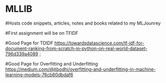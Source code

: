 # MLLIB
#Hosts code snippets, articles, notes and books related to my MLJounrey

#First assignment will be on TFIDF

#Good Page for TDIDF
https://towardsdatascience.com/tf-idf-for-document-ranking-from-scratch-in-python-on-real-world-dataset-796d339a4089
;

#Good Page for Overfitting and Underfitting 
https://medium.com/@itbodhi/overfitting-and-underfitting-in-machine-learning-models-76cb60dbdaf6
